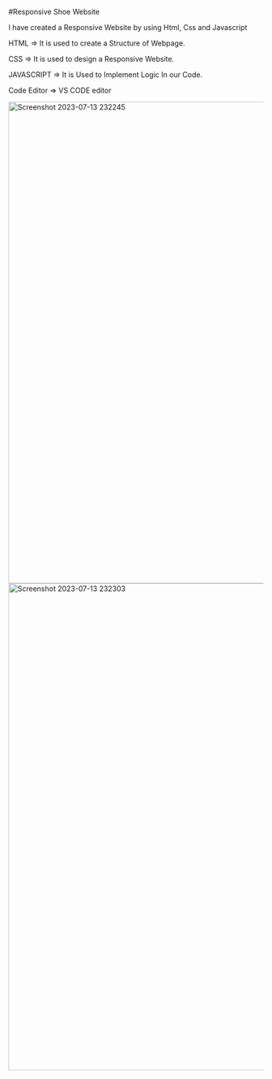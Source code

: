 #Responsive Shoe Website

I have created a Responsive Website by using Html, Css and Javascript

HTML => It is used to create a Structure of Webpage.

CSS => It is used to design a Responsive Website.

JAVASCRIPT => It is Used to Implement Logic In our Code.

Code Editor => VS CODE editor


<img width="949" alt="Screenshot 2023-07-13 232245" src="https://github.com/AbhayXcoderx123/OIBSIP/assets/103772939/cf6a72df-3d2e-4d06-aad8-198395c0fff6">
<img width="960" alt="Screenshot 2023-07-13 232303" src="https://github.com/AbhayXcoderx123/OIBSIP/assets/103772939/1cddab73-1bb3-4a3f-8305-b4cb3fa26ff4">
